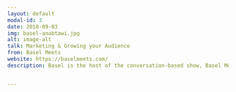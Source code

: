 ```yaml
---
layout: default
modal-id: 3
date: 2018-09-03
img: basel-anabtawi.jpg 
alt: image-alt
talk: Marketing & Growing your Audience
from: Basel Meets
website: https://baselmeets.com/
description: Basel is the host of the conversation-based show, Basel Meets. Launching a little over a year ago, Basel Meets quickly built a programme based on the exchange of ideas, story telling and conversations with the worlds most interesting people. Ranging from rock stars such as Andreas Kisser & Doc Coyle, to fashion designers such as Jeff Staple, to comics such as Nimr Abu Nassar. 


---
```

